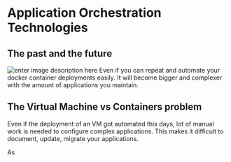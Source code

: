 # Application Orchestration Technologies

## The past and the future

![enter image description here](https://github.com/joe-speedboat/workshop.docker/raw/main/images/evol.png)
Even if you can repeat and automate your docker container deployments easily. 
It will become bigger and complexer with the amount of applications you maintain.

## The Virtual Machine vs Containers problem
Even if the deployment of an VM got automated this days, lot of manual work is needed to configure complex applications.
This makes it difficult to document, update, migrate your applications.

As
<!--stackedit_data:
eyJoaXN0b3J5IjpbLTE4Mjk2OTMwOTksMTI0NDkwODYwNCw3Mz
A5OTgxMTZdfQ==
-->